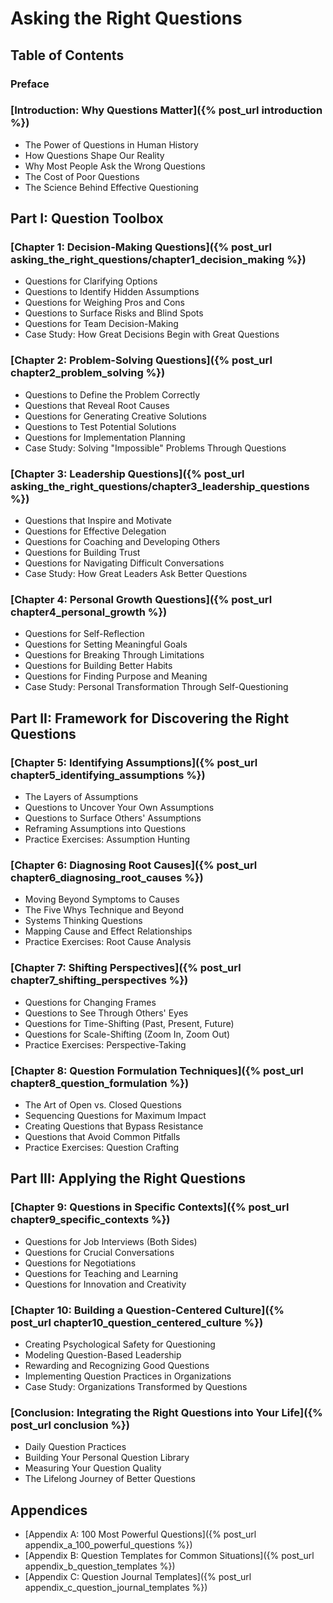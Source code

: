 # Asking the Right Questions
## Table of Contents

### Preface

### [Introduction: Why Questions Matter]({% post_url introduction %})
- The Power of Questions in Human History
- How Questions Shape Our Reality
- Why Most People Ask the Wrong Questions
- The Cost of Poor Questions
- The Science Behind Effective Questioning

## Part I: Question Toolbox

### [Chapter 1: Decision-Making Questions]({% post_url asking_the_right_questions/chapter1_decision_making %})
- Questions for Clarifying Options
- Questions to Identify Hidden Assumptions
- Questions for Weighing Pros and Cons
- Questions to Surface Risks and Blind Spots
- Questions for Team Decision-Making
- Case Study: How Great Decisions Begin with Great Questions

### [Chapter 2: Problem-Solving Questions]({% post_url chapter2_problem_solving %})
- Questions to Define the Problem Correctly
- Questions that Reveal Root Causes
- Questions for Generating Creative Solutions
- Questions to Test Potential Solutions
- Questions for Implementation Planning
- Case Study: Solving "Impossible" Problems Through Questions

### [Chapter 3: Leadership Questions]({% post_url asking_the_right_questions/chapter3_leadership_questions %})
- Questions that Inspire and Motivate
- Questions for Effective Delegation
- Questions for Coaching and Developing Others
- Questions for Building Trust
- Questions for Navigating Difficult Conversations
- Case Study: How Great Leaders Ask Better Questions

### [Chapter 4: Personal Growth Questions]({% post_url chapter4_personal_growth %})
- Questions for Self-Reflection
- Questions for Setting Meaningful Goals
- Questions for Breaking Through Limitations
- Questions for Building Better Habits
- Questions for Finding Purpose and Meaning
- Case Study: Personal Transformation Through Self-Questioning

## Part II: Framework for Discovering the Right Questions

### [Chapter 5: Identifying Assumptions]({% post_url chapter5_identifying_assumptions %})
- The Layers of Assumptions
- Questions to Uncover Your Own Assumptions
- Questions to Surface Others' Assumptions
- Reframing Assumptions into Questions
- Practice Exercises: Assumption Hunting

### [Chapter 6: Diagnosing Root Causes]({% post_url chapter6_diagnosing_root_causes %})
- Moving Beyond Symptoms to Causes
- The Five Whys Technique and Beyond
- Systems Thinking Questions
- Mapping Cause and Effect Relationships
- Practice Exercises: Root Cause Analysis

### [Chapter 7: Shifting Perspectives]({% post_url chapter7_shifting_perspectives %})
- Questions for Changing Frames
- Questions to See Through Others' Eyes
- Questions for Time-Shifting (Past, Present, Future)
- Questions for Scale-Shifting (Zoom In, Zoom Out)
- Practice Exercises: Perspective-Taking

### [Chapter 8: Question Formulation Techniques]({% post_url chapter8_question_formulation %})
- The Art of Open vs. Closed Questions
- Sequencing Questions for Maximum Impact
- Creating Questions that Bypass Resistance
- Questions that Avoid Common Pitfalls
- Practice Exercises: Question Crafting

## Part III: Applying the Right Questions

### [Chapter 9: Questions in Specific Contexts]({% post_url chapter9_specific_contexts %})
- Questions for Job Interviews (Both Sides)
- Questions for Crucial Conversations
- Questions for Negotiations
- Questions for Teaching and Learning
- Questions for Innovation and Creativity

### [Chapter 10: Building a Question-Centered Culture]({% post_url chapter10_question_centered_culture %})
- Creating Psychological Safety for Questioning
- Modeling Question-Based Leadership
- Rewarding and Recognizing Good Questions
- Implementing Question Practices in Organizations
- Case Study: Organizations Transformed by Questions

### [Conclusion: Integrating the Right Questions into Your Life]({% post_url conclusion %})
- Daily Question Practices
- Building Your Personal Question Library
- Measuring Your Question Quality
- The Lifelong Journey of Better Questions

## Appendices
- [Appendix A: 100 Most Powerful Questions]({% post_url appendix_a_100_powerful_questions %})
- [Appendix B: Question Templates for Common Situations]({% post_url appendix_b_question_templates %})
- [Appendix C: Question Journal Templates]({% post_url appendix_c_question_journal_templates %})
